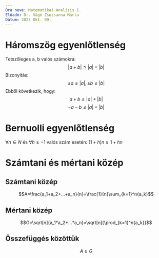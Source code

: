 ```yaml
---
Óra neve: Matematikai Analízis 1.
Előadó: Dr. Vágó Zsuzsanna Márta
Dátum: 2023 Okt. 09.
---
```

# Háromszög egyenlőtlenség
Tetszőleges a, b valós számokra:
$$|a + b| \leq |a| + |b|$$
Bizonyítás:
$$\pm{a}\leq|a|, \pm{b}\leq|b|$$
Ebből következik, hogy:
$$a+b\leq|a|+|b|$$
$$-a-b\leq|a|+|b|$$
# Bernuolli egyenlőtlenség
$∀n ∈ N$ és $∀h ≥ −1$ valós szám esetén: $(1 + h)n ≥ 1 + hn$
# Számtani és mértani közép
## Számtani közép
$$A=\frac{a_1+a_2+...+a_n}{n}=\frac{1}{n}\sum_{k=1}^n{a_k}$$
## Mértani közép
$$G=\sqrt[n]{a_1*a_2*...*a_n}=\sqrt[n]{\prod_{k=1}^n{a_k}}$$
## Összefüggés közöttük

$$A\geq G$$
